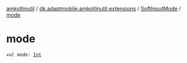 [amkotlinutil](../../index.md) / [dk.adaptmobile.amkotlinutil.extensions](../index.md) / [SoftInputMode](index.md) / [mode](mode.md)

# mode

`val mode: `[`Int`](https://kotlinlang.org/api/latest/jvm/stdlib/kotlin/-int/index.html)